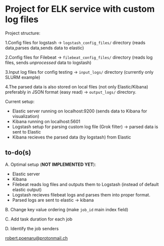 # Project for ELK service with custom log files

Project structure:

1.Config files for logstash -> `logstash_config_files/` directory (reads data,parses data,sends data to elastic)

2.Config files for Filebeat -> `filebeat_config_files/` directory (reads log files, sends *unprocessed* data to logstash)

3.Input log files for config testing -> `input_logs/` directory (currently only SLURM example)

4.The parsed data is also stored on local files (not only Elastic/Kibana) preferably in JSON format (easy read)  -> `output_logs/` directory.


Current setup:
 * Elastic server running on localhost:9200 (sends data to Kibana for visualization)
 * Kibana running on localhost:5601
 * Logstash setup for parsing custom log file (Grok filter) -> parsed data is sent to Elastic
 * Kibana recieves the parsed data (by logstash) from Elastic

## to-do(s)

A. Optimal setup (**NOT IMPLEMENTED YET**):
 * Elastic server
 * Kibana
 * Filebeat reads log files and outputs them to Logstash (instead of default elastic output)
 * Logstash recieves filebeat logs and parses them into proper format.
 * Parsed logs are sent to elastic -> kibana

B. Change key value ordering (make `job_id` main index field) 

C. Add task duration for each job 

D. Identify the job senders 

<robert.poenaru@protonmail.ch>